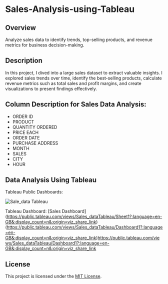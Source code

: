 # Sales-Analysis-using-Tableau

## Overview
Analyze sales data to identify trends, top-selling products, and revenue metrics for business decision-making.

## Description
In this project, I dived into a large sales dataset to extract valuable insights. I explored sales trends over time, identify the best-selling products, calculate revenue metrics such as total sales and profit margins, and create visualizations to present findings effectively.

## Column Description for Sales Data Analysis:
  
- ORDER ID
- PRODUCT
- QUANTITY ORDERED
- PRICE EACH
- ORDER DATE
- PURCHASE ADDRESS
- MONTH
- SALES
- CITY
- HOUR

## Data Analysis Using Tableau
Tableau Public Dashboards: 

![Sale_data Tableau](https://github.com/rogASHISH/Sales-Analysis-using-Tableauau/assets/151386180/300fc5b2-f90d-41e6-a056-4937db0054f0)

Tableau Dashboard: [Sales Dashboard] (https://public.tableau.com/views/Sales_dataTableau/Sheet1?:language=en-GB&:display_count=n&:origin=viz_share_link)
(https://public.tableau.com/views/Sales_dataTableau/Dashboard1?:language=en-GB&:display_count=n&:origin=viz_share_link)https://public.tableau.com/views/Sales_dataTableau/Dashboard1?:language=en-GB&:display_count=n&:origin=viz_share_link
## License
This project is licensed under the [MIT License](LICENSE).
